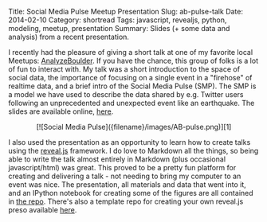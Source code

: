 Title: Social Media Pulse Meetup Presentation
Slug: ab-pulse-talk 
Date: 2014-02-10 
Category: shortread 
Tags: javascript, revealjs, python, modeling, meetup, presentation 
Summary: Slides (+ some data and analysis) from a recent presentation. 


I recently had the pleasure of giving a short talk at one of my favorite local Meetups: [AnalyzeBoulder](http://www.meetup.com/Analyze-Boulder/events/156806792/). If you have the chance, this group of folks is a lot of fun to interact with. My talk was a short introduction to the space of social data, the importance of focusing on a single event in a "firehose" of realtime data, and a brief intro of the Social Media Pulse (SMP). The SMP is a model we have used to describe the data shared by e.g. Twitter users following an unprecedented and unexpected event like an earthquake. The slides are available online, [here](http://jrmontag.github.io/AnalyzeBoulder-SocialPulse/). 

<center>
[![Social Media Pulse]({filename}/images/AB-pulse.png)][1]

  [1]: https://github.com/jrmontag/AnalyzeBoulder-SocialPulse 
</center>

I also used the presentation as an opportunity to learn how to create talks using the [reveal.js](http://lab.hakim.se/reveal-js/#/) framework. I do love to Markdown all the things, so being able to write the talk almost entirely in Markdown (plus occasional javascript/html) was great. This proved to be a pretty fun platform for creating and delivering a talk - not needing to bring my computer to an event was nice. The presentation, all materials and data that went into it, and an IPython notebook for creating some of the figures are all contained in [the repo](https://github.com/jrmontag/AnalyzeBoulder-SocialPulse). There's also a template repo for creating your own reveal.js preso available [here](https://github.com/jrmontag/reveal-template). 


